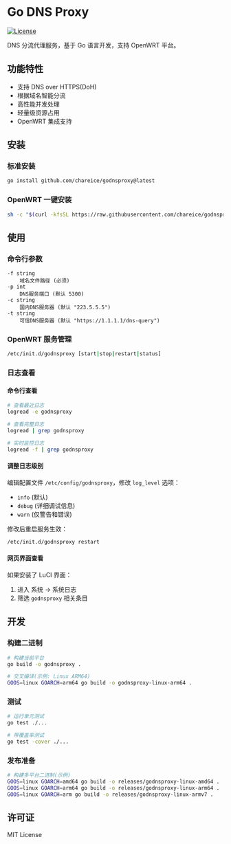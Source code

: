 # Go DNS Proxy

[![License](https://img.shields.io/badge/license-MIT-blue.svg)](LICENSE)

DNS 分流代理服务，基于 Go 语言开发，支持 OpenWRT 平台。

## 功能特性

- 支持 DNS over HTTPS(DoH)
- 根据域名智能分流
- 高性能并发处理
- 轻量级资源占用
- OpenWRT 集成支持

## 安装

### 标准安装

```bash
go install github.com/chareice/godnsproxy@latest
```

### OpenWRT 一键安装

```bash
sh -c "$(curl -kfsSL https://raw.githubusercontent.com/chareice/godnsproxy/main/scripts/openwrt-install.sh)"
```

## 使用

### 命令行参数

```
-f string
    域名文件路径 (必须)
-p int
    DNS服务端口 (默认 5300)
-c string
    国内DNS服务器 (默认 "223.5.5.5")
-t string
    可信DNS服务器 (默认 "https://1.1.1.1/dns-query")
```

### OpenWRT 服务管理

```bash
/etc/init.d/godnsproxy [start|stop|restart|status]
```

### 日志查看

#### 命令行查看

```bash
# 查看最近日志
logread -e godnsproxy

# 查看完整日志
logread | grep godnsproxy

# 实时监控日志
logread -f | grep godnsproxy
```

#### 调整日志级别

编辑配置文件 `/etc/config/godnsproxy`，修改 `log_level` 选项：

- `info` (默认)
- `debug` (详细调试信息)
- `warn` (仅警告和错误)

修改后重启服务生效：

```bash
/etc/init.d/godnsproxy restart
```

#### 网页界面查看

如果安装了 LuCI 界面：

1. 进入 系统 → 系统日志
2. 筛选 `godnsproxy` 相关条目

## 开发

### 构建二进制

```bash
# 构建当前平台
go build -o godnsproxy .

# 交叉编译(示例: Linux ARM64)
GOOS=linux GOARCH=arm64 go build -o godnsproxy-linux-arm64 .
```

### 测试

```bash
# 运行单元测试
go test ./...

# 带覆盖率测试
go test -cover ./...
```

### 发布准备

```bash
# 构建多平台二进制(示例)
GOOS=linux GOARCH=amd64 go build -o releases/godnsproxy-linux-amd64 .
GOOS=linux GOARCH=arm64 go build -o releases/godnsproxy-linux-arm64 .
GOOS=linux GOARCH=arm go build -o releases/godnsproxy-linux-armv7 .
```

## 许可证

MIT License
